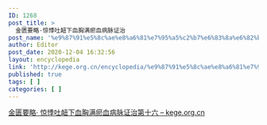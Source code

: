 ```yaml
---
ID: 1268
post_title: >
  金匮要略·惊悸吐衄下血胸满瘀血病脉证治
post_name: '%e9%87%91%e5%8c%ae%e8%a6%81%e7%95%a5%c2%b7%e6%83%8a%e6%82%b8%e5%90%90%e8%a1%84%e4%b8%8b%e8%a1%80%e8%83%b8%e6%bb%a1%e7%98%80%e8%a1%80%e7%97%85%e8%84%89%e8%af%81%e6%b2%bb'
author: Editor
post_date: 2020-12-04 16:32:56
layout: encyclopedia
link: 'http://kege.org.cn/encyclopedia/%e9%87%91%e5%8c%ae%e8%a6%81%e7%95%a5%c2%b7%e6%83%8a%e6%82%b8%e5%90%90%e8%a1%84%e4%b8%8b%e8%a1%80%e8%83%b8%e6%bb%a1%e7%98%80%e8%a1%80%e7%97%85%e8%84%89%e8%af%81%e6%b2%bb'
published: true
tags: [ ]
categories: [ ]
---
```

<!-- wp:paragraph -->
<p><a href="http://kege.org.cn/1232">金匮要略· 惊悸吐衄下血胸满瘀血病脉证治第十六 – kege.org.cn</a></p>
<!-- /wp:paragraph -->